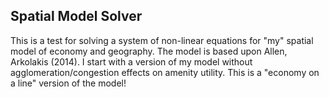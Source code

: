 ## Spatial Model Solver

This is a test for solving a system of non-linear equations for "my" spatial model of economy and geography. The model is based upon Allen, Arkolakis (2014). I start with a version of my model without agglomeration/congestion effects on amenity utility. This is a "economy on a line" version of the model!
